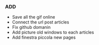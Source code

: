 ### ADD

- Save all the gif online
- Connect the url post articles
- Fix github domanin
- Add picture old windows to each articles
- Add finestra piccola new pages
